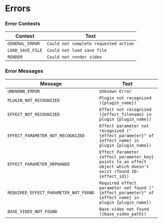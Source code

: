 # Errors

### Error Contexts

Context|Text
---|---
`GENERAL_ERROR`|`Could not complete requested action`
`LOAD_SAVE_FILE`|`Could not load save file`
`RENDER`|`Could not render video`

### Error Messages

Message|Text
---|---
`UNKNOWN_ERROR`|`Unknown Error`
`PLUGIN_NOT_RECOGNIZED`|`Plugin not recognized ({plugin_name})`
`EFFECT_NOT_RECOGNIZED`|`Effect not recognized ({effect_filename} in plugin {plugin_name})`
`EFFECT_PARAMETER_NOT_RECOGNIZED`|`Effect parameter not recognized ("{effect_parameter}" of {effect_name} in plugin {plugin_name})`
`EFFECT_PARAMETER_ORPHANED`|`Effect Parameter {effect_parameter_key} points to an effect object which doesn't exist (found ID: {effect_id})`
`REQUIRED_EFFECT_PARAMETER_NOT_FOUND`|`Required effect parameter not found ("{effect_parameter}" of {effect_name} in plugin {plugin_name})`
`BASE_VIDEO_NOT_FOUND`|`Base video not found ({base_video_path})`
